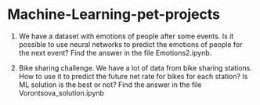 # Machine-Learning-pet-projects

1. We have a dataset with emotions of people after some events. Is it possible to use neural networks to predict the emotions of people for the next event?
Find the answer in the file Emotions2.ipynb.

2. Bike sharing challenge. We have a lot of data from bike sharing stations. How to use it to predict the future net rate for bikes for each station?
Is ML solution is the best or not? Find the answer in the file Vorontsova_solution.ipynb
